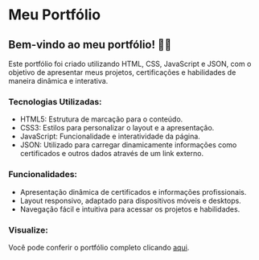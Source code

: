 <h1>Meu Portfólio</h1>

<h2>Bem-vindo ao meu portfólio! 🎨🚀</h2>

<p>Este portfólio foi criado utilizando HTML, CSS, JavaScript e JSON, com o objetivo de apresentar meus projetos, certificações e habilidades de maneira dinâmica e interativa.</p>

<h3>Tecnologias Utilizadas:</h3>

<ul>
  <li>HTML5: Estrutura de marcação para o conteúdo.</li>
  <li>CSS3: Estilos para personalizar o layout e a apresentação.</li>
  <li>JavaScript: Funcionalidade e interatividade da página.</li>
  <li>JSON: Utilizado para carregar dinamicamente informações como certificados e outros dados através de um link externo.</li>
</ul>

<h3>Funcionalidades:</h3>

<ul>
  <li>Apresentação dinâmica de certificados e informações profissionais.</li>
  <li>Layout responsivo, adaptado para dispositivos móveis e desktops.</li>
  <li>Navegação fácil e intuitiva para acessar os projetos e habilidades.</li>
</ul>

<h3>Visualize:</h3>
Você pode conferir o portfólio completo clicando <a href="https://bernardo2801.github.io/portfolio/">aqui</a>.
